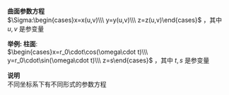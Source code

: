 **曲面参数方程**  
$\Sigma:\begin{cases}x=x(u,v)\\\ y=y(u,v)\\\ z=z(u,v)\end{cases}$ ，其中 $u,v$ 是参变量  
  
**举例: 柱面**:  
$\begin{cases}x=r_0\cdot\cos(\omega\cdot t)\\\ y=r_0\cdot\sin(\omega\cdot t)\\\ z=s\end{cases}$ ，其中 $t,s$ 是参变量  
  
**说明**  
不同坐标系下有不同形式的参数方程  

